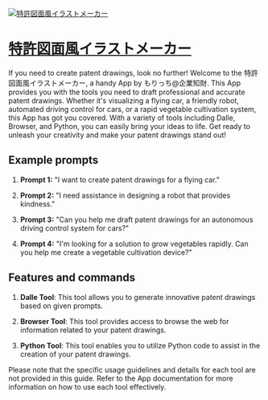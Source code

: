 [![特許図面風イラストメーカー](https://files.oaiusercontent.com/file-6oI7nxjHWXkdqHoUz5BLRR5z?se=2123-10-17T05%3A22%3A43Z&sp=r&sv=2021-08-06&sr=b&rscc=max-age%3D31536000%2C%20immutable&rscd=attachment%3B%20filename%3D15ebdd6e-01b0-430d-a73b-dae6192b2159.png&sig=EdrLD4%2BJRV1dEdEqeBb/PXg/er%2BnRNBDw%2B2S67iEVQI%3D)](https://chat.openai.com/g/g-9PwlKiRLJ-te-xu-tu-mian-feng-irasutomeka)

# [特許図面風イラストメーカー](https://chat.openai.com/g/g-9PwlKiRLJ-te-xu-tu-mian-feng-irasutomeka)

If you need to create patent drawings, look no further! Welcome to the 特許図面風イラストメーカー, a handy App by もりっち@企業知財. This App provides you with the tools you need to draft professional and accurate patent drawings. Whether it's visualizing a flying car, a friendly robot, automated driving control for cars, or a rapid vegetable cultivation system, this App has got you covered. With a variety of tools including Dalle, Browser, and Python, you can easily bring your ideas to life. Get ready to unleash your creativity and make your patent drawings stand out!

## Example prompts

1. **Prompt 1:** "I want to create patent drawings for a flying car."

2. **Prompt 2:** "I need assistance in designing a robot that provides kindness."

3. **Prompt 3:** "Can you help me draft patent drawings for an autonomous driving control system for cars?"

4. **Prompt 4:** "I'm looking for a solution to grow vegetables rapidly. Can you help me create a vegetable cultivation device?"

## Features and commands

1. **Dalle Tool**: This tool allows you to generate innovative patent drawings based on given prompts.

2. **Browser Tool**: This tool provides access to browse the web for information related to your patent drawings.

3. **Python Tool**: This tool enables you to utilize Python code to assist in the creation of your patent drawings.

Please note that the specific usage guidelines and details for each tool are not provided in this guide. Refer to the App documentation for more information on how to use each tool effectively.
